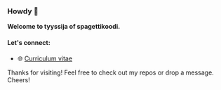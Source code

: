 ### Howdy 👋

**Welcome to tyyssija of spagettikoodi.**

#### Let's connect:
- 🌐 [Curriculum vitae](https://kimpulla.github.io/)

Thanks for visiting! Feel free to check out my repos or drop a message. Cheers!
